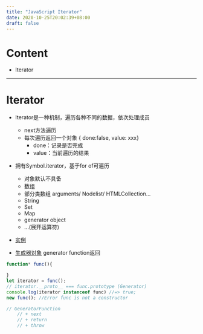 ```yaml
---
title: "JavaScript Iterator"
date: 2020-10-25T20:02:39+08:00
draft: false
---
```

# Content
- Iterator
---
# Iterator
- Iterator是一种机制，遍历各种不同的数据，依次处理成员
    - next方法遍历
    - 每次遍历返回一个对象 { done:false, value: xxx}
        + done：记录是否完成
        + value：当前遍历的结果

- 拥有Symbol.iterator，基于for of可遍历
    - 对象默认不具备
    - 数组
    - 部分类数组 arguments/ Nodelist/ HTMLCollection...
    - String
    - Set
    - Map
    - generator object
    - ...(展开运算符)
- [实例](https://github.com/MarginLon/CSS_JS_Repos/blob/main/JS/iterator.js)
- [生成器对象](https://github.com/MarginLon/CSS_JS_Repos/blob/main/JS/generator.js) generator function返回
```js
function* func(){

}
let iterator = func();
// iterator.__proto__ === func.prototype (Generator)
console.log(iterator instanceof func) //=> true;
new func(); //Error func is not a constructor

// GeneratorFunction
    // + next
    // + return
    // + throw 
```
